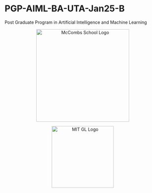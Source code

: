 # PGP-AIML-BA-UTA-Jan25-B
Post Graduate Program in Artificial Intelligence and Machine Learning
<p align="center">
	<img
		width="300"
		alt="McCombs School Logo"
		src="https://cgsm.org/wp-content/uploads/2024/03/4_RGB_McCombs_School_Brand_Branded-1024x356.png">
  <p align="center">
    <img
		width="200"
		alt="MIT GL Logo"
		src="https://professional.mit.edu/sites/default/files/2022-04/GL%20logo%20with%20transparent%20background.png">
</p>
